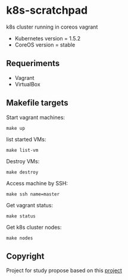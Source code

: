 # k8s-scratchpad
k8s cluster running in coreos vagrant

* Kubernetes version = 1.5.2
* CoreOS version = stable


## Requeriments

* Vagrant
* VirtualBox

## Makefile targets

Start vagrant machines:
    
    make up

list started VMs:
    
    make list-vm

Destroy VMs:

    make destroy

Access machine by SSH:

    make ssh name=master

Get vagrant status:

    make status

Get k8s cluster nodes:

    make nodes

## Copyright

Project for study propose based on this [project](https://github.com/NeowayLabs/kubernetes-coreos-vagrant)

